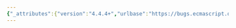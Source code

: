 ```yaml
---
{"_attributes":{"version":"4.4.4+","urlbase":"https://bugs.ecmascript.org/","maintainer":"dherman@mozilla.com"},"bug":{"bug_id":4026,"creation_ts":"2015-02-20 09:41:00 -0800","short_desc":"Incorrect date given for Ecma adoption of ECMAScript 5.","delta_ts":"2015-03-04 18:58:15 -0800","product":"Draft for 6th Edition","component":"editorial issue","version":"Rev 34: February 20, 2015 Release Candidate 1","rep_platform":"All","op_sys":"All","bug_status":"RESOLVED","resolution":"FIXED","priority":"Normal","bug_severity":"trivial","everconfirmed":true,"reporter":{"uid":"ndkrempel","name":"Nick Krempel"},"assigned_to":{"uid":"allen","name":"Allen Wirfs-Brock"},"long_desc":[{"commentid":13196,"comment_count":0,"who":{"uid":"ndkrempel","name":"Nick Krempel"},"bug_when":"2015-02-20 09:41:50 -0800","thetext":"On page xvii, it states \"The Fifth Edition was adopted by the Ecma General Assembly of December 1999\". That should be \"December 2009\" according to http://www.ecma-international.org/publications/files/ECMA-ST-ARCH/ECMA-262%205th%20edition%20December%202009.pdf."},{"commentid":13307,"comment_count":1,"who":{"uid":"allen","name":"Allen Wirfs-Brock"},"bug_when":"2015-02-24 13:46:21 -0800","thetext":"fixed in rev35 editor's draft"},{"commentid":13501,"comment_count":2,"who":{"uid":"allen","name":"Allen Wirfs-Brock"},"bug_when":"2015-03-04 18:58:15 -0800","thetext":"fixed in rev35"}]}}
---
```

